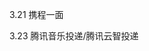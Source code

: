 3.21 携程一面

3.23 腾讯音乐投递/腾讯云智投递
<!--stackedit_data:
eyJoaXN0b3J5IjpbLTEyNTA0MzQyODQsLTEwNjkwOTQ5MThdfQ
==
-->